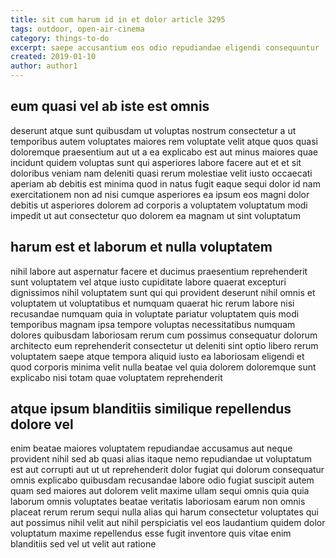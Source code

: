 ```yaml
---
title: sit cum harum id in et dolor article 3295
tags: outdoor, open-air-cinema
category: things-to-do
excerpt: saepe accusantium eos odio repudiandae eligendi consequuntur
created: 2019-01-10
author: author1
---
```


## eum quasi vel ab iste est omnis

deserunt atque sunt quibusdam ut voluptas nostrum consectetur a ut temporibus autem voluptates maiores rem voluptate velit atque quos quasi doloremque praesentium aut ut a ea explicabo est aut minus maiores quae incidunt quidem voluptas sunt qui asperiores labore facere aut et et sit doloribus veniam nam deleniti quasi rerum molestiae velit iusto occaecati aperiam ab debitis est minima quod in natus fugit eaque sequi dolor id nam exercitationem non ad nisi cumque asperiores ea ipsum eos magni dolor debitis ut asperiores dolorem ad corporis a voluptatem voluptatum modi impedit ut aut consectetur quo dolorem ea magnam ut sint voluptatum

## harum est et laborum et nulla voluptatem

nihil labore aut aspernatur facere et ducimus praesentium reprehenderit sunt voluptatem vel atque iusto cupiditate labore quaerat excepturi dignissimos nihil voluptatem sunt qui qui provident deserunt nihil omnis et voluptatem ut voluptatibus et numquam quaerat hic rerum labore nisi recusandae numquam quia in voluptate pariatur voluptatem quis modi temporibus magnam ipsa tempore voluptas necessitatibus numquam dolores quibusdam laboriosam rerum cum possimus consequatur dolorum architecto eum reprehenderit consectetur ut deleniti sint optio libero rerum voluptatem saepe atque tempora aliquid iusto ea laboriosam eligendi et quod corporis minima velit nulla beatae vel quia dolorem doloremque sunt explicabo nisi totam quae voluptatem reprehenderit

## atque ipsum blanditiis similique repellendus dolore vel

enim beatae maiores voluptatem repudiandae accusamus aut neque provident nihil sed ab quasi alias itaque nemo repudiandae ut voluptatum est aut corrupti aut ut ut reprehenderit dolor fugiat qui dolorum consequatur omnis explicabo quibusdam recusandae labore odio fugiat suscipit autem quam sed maiores aut dolorem velit maxime ullam sequi omnis quia quia laborum omnis voluptates beatae veritatis laboriosam earum non omnis placeat rerum rerum sequi nulla alias qui harum consectetur voluptates qui aut possimus nihil velit aut nihil perspiciatis vel eos laudantium quidem dolor voluptatum maxime repellendus esse fugit inventore quis vitae enim blanditiis sed vel ut velit aut ratione
